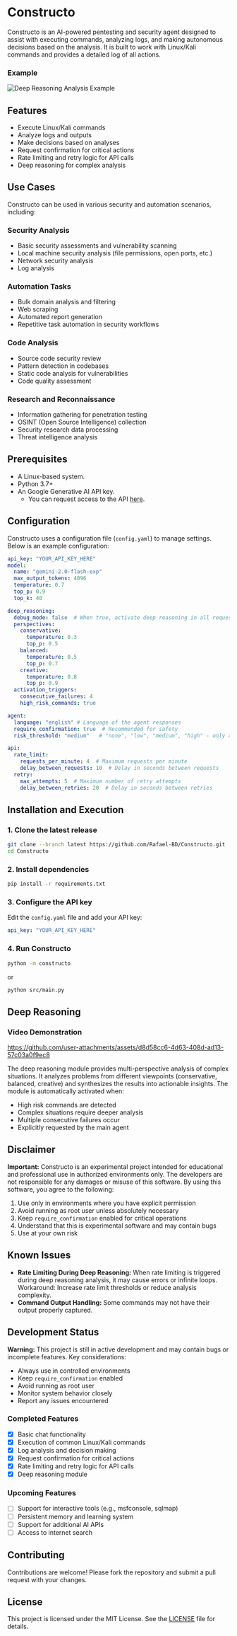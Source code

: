 # Constructo

Constructo is an AI-powered pentesting and security agent designed to assist with executing commands, analyzing logs, and making autonomous decisions based on the analysis. It is built to work with Linux/Kali commands and provides a detailed log of all actions.

### Example
![Deep Reasoning Analysis Example](./assets/example.png)

## Features

- Execute Linux/Kali commands
- Analyze logs and outputs
- Make decisions based on analyses
- Request confirmation for critical actions
- Rate limiting and retry logic for API calls
- Deep reasoning for complex analysis

## Use Cases

Constructo can be used in various security and automation scenarios, including:

### Security Analysis
- Basic security assessments and vulnerability scanning
- Local machine security analysis (file permissions, open ports, etc.)
- Network security analysis
- Log analysis

### Automation Tasks
- Bulk domain analysis and filtering
- Web scraping
- Automated report generation
- Repetitive task automation in security workflows

### Code Analysis
- Source code security review
- Pattern detection in codebases
- Static code analysis for vulnerabilities
- Code quality assessment

### Research and Reconnaissance
- Information gathering for penetration testing
- OSINT (Open Source Intelligence) collection
- Security research data processing
- Threat intelligence analysis


## Prerequisites

- A Linux-based system.
- Python 3.7+
- An Google Generative AI API key.
  - You can request access to the API [here](https://aistudio.google.com).

## Configuration

Constructo uses a configuration file (`config.yaml`) to manage settings. Below is an example configuration:

```yaml
api_key: "YOUR_API_KEY_HERE"
model:
  name: "gemini-2.0-flash-exp"
  max_output_tokens: 4096
  temperature: 0.7
  top_p: 0.9
  top_k: 40

deep_reasoning:
  debug_mode: false  # When true, activate deep reasoning in all requests
  perspectives:
    conservative:
      temperature: 0.3
      top_p: 0.5
    balanced:
      temperature: 0.5
      top_p: 0.7
    creative:
      temperature: 0.8
      top_p: 0.9
  activation_triggers:
    consecutive_failures: 4
    high_risk_commands: true

agent:
  language: "english" # Language of the agent responses
  require_confirmation: true  # Recommended for safety
  risk_threshold: "medium"   # "none", "low", "medium", "high" - only ask for risks above this level

api:
  rate_limit:
    requests_per_minute: 4  # Maximum requests per minute
    delay_between_requests: 10  # Delay in seconds between requests
  retry:
    max_attempts: 5  # Maximum number of retry attempts
    delay_between_retries: 20  # Delay in seconds between retries
```

## Installation and Execution

### 1. Clone the latest release
```bash
git clone --branch latest https://github.com/Rafael-BD/Constructo.git
cd Constructo
```

### 2. Install dependencies
```bash
pip install -r requirements.txt
```

### 3. Configure the API key
Edit the `config.yaml` file and add your API key:
```yaml
api_key: "YOUR_API_KEY_HERE"
```

### 4. Run Constructo
```bash
python -m constructo
```
or

```bash
python src/main.py
```

## Deep Reasoning
### Video Demonstration
https://github.com/user-attachments/assets/d8d58cc6-4d63-408d-ad13-57c03a0f9ec8



The deep reasoning module provides multi-perspective analysis of complex situations. It analyzes problems from different viewpoints (conservative, balanced, creative) and synthesizes the results into actionable insights. The module is automatically activated when:

- High risk commands are detected
- Complex situations require deeper analysis
- Multiple consecutive failures occur
- Explicitly requested by the main agent

## Disclaimer

**Important:** Constructo is an experimental project intended for educational and professional use in authorized environments only. The developers are not responsible for any damages or misuse of this software. By using this software, you agree to the following:

1. Use only in environments where you have explicit permission
2. Avoid running as root user unless absolutely necessary
3. Keep `require_confirmation` enabled for critical operations
4. Understand that this is experimental software and may contain bugs
5. Use at your own risk

## Known Issues

- **Rate Limiting During Deep Reasoning:** When rate limiting is triggered during deep reasoning analysis, it may cause errors or infinite loops. Workaround: Increase rate limit thresholds or reduce analysis complexity.
- **Command Output Handling:** Some commands may not have their output properly captured.

## Development Status

**Warning:** This project is still in active development and may contain bugs or incomplete features. Key considerations:

- Always use in controlled environments
- Keep `require_confirmation` enabled
- Avoid running as root user
- Monitor system behavior closely
- Report any issues encountered

### Completed Features
- [x] Basic chat functionality
- [x] Execution of common Linux/Kali commands
- [x] Log analysis and decision making
- [x] Request confirmation for critical actions
- [x] Rate limiting and retry logic for API calls
- [x] Deep reasoning module

### Upcoming Features
- [ ] Support for interactive tools (e.g., msfconsole, sqlmap)
- [ ] Persistent memory and learning system
- [ ] Support for additional AI APIs
- [ ] Access to internet search

## Contributing

Contributions are welcome! Please fork the repository and submit a pull request with your changes.

## License

This project is licensed under the MIT License. See the [LICENSE](LICENSE) file for details.
